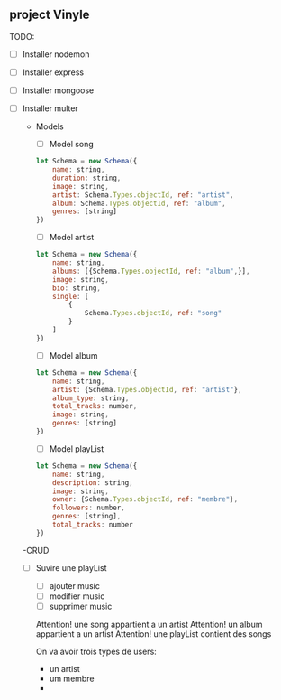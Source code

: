 ## project Vinyle

TODO:
- [ ] Installer nodemon
- [ ] Installer express
- [ ] Installer mongoose
- [ ] Installer multer

    - Models
        - [ ] Model song
        ```js
        let Schema = new Schema({
            name: string,
            duration: string,
            image: string,
            artist: Schema.Types.objectId, ref: "artist",
            album: Schema.Types.objectId, ref: "album",
            genres: [string]
        })
        ```
        - [ ] Model artist
        ```js
        let Schema = new Schema({
            name: string,
            albums: [{Schema.Types.objectId, ref: "album",}],
            image: string,
            bio: string,
            single: [
                {
                    Schema.Types.objectId, ref: "song"
                }
            ]
        })
        ```

        - [ ] Model album
        ```js
        let Schema = new Schema({
            name: string,
            artist: {Schema.Types.objectId, ref: "artist"},
            album_type: string,
            total_tracks: number,
            image: string,
            genres: [string]
        })
        ```

        - [ ] Model playList
        ```js
        let Schema = new Schema({
            name: string,
            description: string,
            image: string,
            owner: {Schema.Types.objectId, ref: "membre"},
            followers: number,
            genres: [string],
            total_tracks: number
        })
        ```
    -CRUD
    - [ ] Suvire une playList
        - [ ] ajouter music
        - [ ] modifier music
        - [ ] supprimer music

        Attention!  une song appartient a un artist
        Attention!  un album appartient a un artist
        Attention!  une playList contient des songs


        On va avoir trois types de users:
        - un artist
        - um membre
        - 







